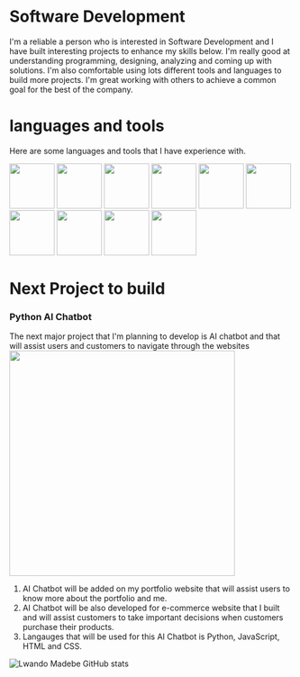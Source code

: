 # Software Development 
I'm a reliable a person who is interested in Software Development and I have built interesting projects to enhance my skills below. I'm really good at understanding programming, designing, analyzing and coming up with solutions. I'm also comfortable using lots different tools and languages to build more projects. I'm great working with others to achieve a common goal for the best of the company. 

# languages and tools
Here are some languages and tools that I have experience with. 

<img src="https://github.com/LwandoMadebe/To-do-list/assets/147529941/020d2c7f-6239-4ca9-a8a3-4fb41e40f8a6" width='80'>
<img src="https://github.com/LwandoMadebe/To-do-list/assets/147529941/235201bc-7cd4-4a40-97e5-82f9e82f0acc" width='80'>
<img src="https://github.com/LwandoMadebe/To-do-list/assets/147529941/98d5a589-2ba0-47de-8852-a0541b6ffb09" width='80'>
<img src="https://github.com/LwandoMadebe/To-do-list/assets/147529941/fef3f566-3631-4f23-9637-d0c4649f7938" width='80'>
<img src="https://github.com/LwandoMadebe/To-do-list/assets/147529941/0c04c6c2-1d19-475f-bb13-42fc40bcd00f" width='80'>
<img src="https://github.com/LwandoMadebe/To-do-list/assets/147529941/6d8cb674-6da6-4b2a-ab1f-8f8feb8fd9f7" width='80'>
<img src="https://github.com/LwandoMadebe/To-do-list/assets/147529941/27b91e4e-8447-41a5-a62b-c1adf86b6a28" width='80'>
<img src="https://github.com/LwandoMadebe/To-do-list/assets/147529941/c3bc6b45-08c8-478a-9f23-da24ccf796b3" width='80'>
<img src="https://github.com/LwandoMadebe/To-do-list/assets/147529941/358fe42d-fa96-46e7-89a2-670a4a15ae82" width='80'>
<img src="https://github.com/LwandoMadebe/To-do-list/assets/147529941/9025bafd-da50-4a18-b497-558ac6d5322d" width='80'>

# Next Project to build
### Python AI Chatbot
The next major project that I'm planning to develop is AI chatbot and that will assist users and customers to navigate through the websites
<img src="https://github.com/LwandoMadebe/Portfolio/assets/147529941/e1e18576-8c26-400a-a486-1a0df7a0c702" width='400'>
1. AI Chatbot will be added on my portfolio website that will assist users to know more about the portfolio and me.
2. AI Chatbot will be also developed for e-commerce website that I built and will assist customers to take important decisions when customers purchase their products.
3. Langauges that will be used for this AI Chatbot is Python, JavaScript, HTML and CSS.

![Lwando Madebe GitHub stats](https://github-readme-stats.vercel.app/api?username=LwandoMadebe&theme=dark&show_icons=true)





